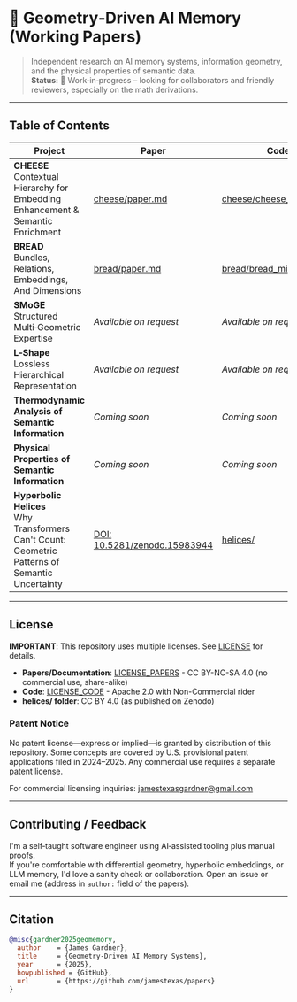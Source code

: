 # 🧠 Geometry‑Driven AI Memory (Working Papers)

> Independent research on AI memory systems, information geometry, and the physical properties of semantic data.  
> **Status:** 🚧 Work‑in‑progress – looking for collaborators and friendly reviewers, especially on the math derivations.

---

## Table of Contents

| Project | Paper | Code | Blog | Status |
|---------|-------|------|------|--------|
| **CHEESE** <br> Contextual Hierarchy for Embedding Enhancement & Semantic Enrichment | [cheese/paper.md](cheese/paper.md) | [cheese/cheese_minimal.py](cheese/cheese_minimal.py) | [Medium](https://jamestexas.medium.com/i-asked-ai-for-a-million-dollar-idea-it-gave-me-its-biggest-problem-memory-59b80f7c031b) | 📝 Draft (unpublished) |
| **BREAD** <br> Bundles, Relations, Embeddings, And Dimensions | [bread/paper.md](bread/paper.md) | [bread/bread_minimal.py](bread/bread_minimal.py) | [Medium](https://jamestexas.medium.com/bread-when-your-memory-system-needs-a-phd-in-mathematics-11ddc5ad4a32) | 📝 Draft (unpublished) |
| **SMoGE** <br> Structured Multi‑Geometric Expertise | _Available on request_ | _Available on request_ | - | 📝 Draft (private) |
| **L‑Shape** <br> Lossless Hierarchical Representation | _Available on request_ | _Available on request_ | - | 📝 Draft (private) |
| **Thermodynamic Analysis of Semantic Information** | _Coming soon_ | _Coming soon_ | - | 📝 Draft (private) |
| **Physical Properties of Semantic Information** | _Coming soon_ | _Coming soon_ | - | 📝 Draft (private) |
| **Hyperbolic Helices** <br> Why Transformers Can't Count: Geometric Patterns of Semantic Uncertainty | [DOI: 10.5281/zenodo.15983944](https://zenodo.org/records/15983944) | [helices/](helices/) | - | ✅ Published |

---

## License

**IMPORTANT**: This repository uses multiple licenses. See [LICENSE](LICENSE) for details.

- **Papers/Documentation**: [LICENSE_PAPERS](LICENSE_PAPERS) - CC BY-NC-SA 4.0 (no commercial use, share-alike)
- **Code**: [LICENSE_CODE](LICENSE_CODE) - Apache 2.0 with Non-Commercial rider
- **helices/ folder**: CC BY 4.0 (as published on Zenodo)

### Patent Notice
No patent license—express or implied—is granted by distribution of this repository. 
Some concepts are covered by U.S. provisional patent applications filed in 2024–2025. 
Any commercial use requires a separate patent license.

For commercial licensing inquiries: jamestexasgardner@gmail.com

---

## Contributing / Feedback

I'm a self‑taught software engineer using AI‑assisted tooling plus manual proofs.  
If you're comfortable with differential geometry, hyperbolic embeddings, or LLM memory,
I'd love a sanity check or collaboration. Open an issue or email me (address in
`author:` field of the papers).

---

## Citation

```bibtex
@misc{gardner2025geomemory,
  author    = {James Gardner},
  title     = {Geometry-Driven AI Memory Systems},
  year      = {2025},
  howpublished = {GitHub},
  url       = {https://github.com/jamestexas/papers}
}
```